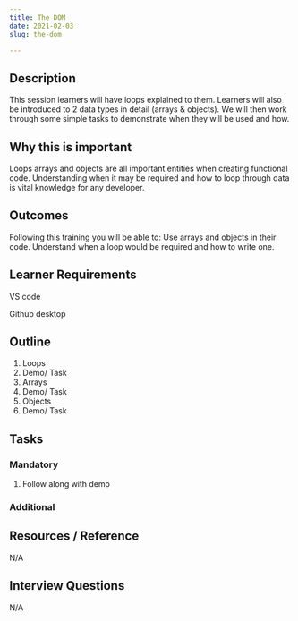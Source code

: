 ```yaml
---
title: The DOM
date: 2021-02-03
slug: the-dom

---
```

## **Description**

This session learners will have loops explained to them. Learners will also be introduced to 2 data types in detail (arrays & objects). We will then work through some simple tasks to demonstrate when they will be used and how.

## **Why this is important**

Loops arrays and objects are all important entities when creating functional code. Understanding when it may be required and how to loop through data is vital knowledge for any developer.

## **Outcomes**

Following this training you will be able to: Use arrays and objects in their code. Understand when a loop would be required and how to write one.

## **Learner Requirements**

VS code

Github desktop

## **Outline**

1. Loops
2. Demo/ Task
3. Arrays
4. Demo/ Task
5. Objects
6. Demo/ Task

## **Tasks**

### **Mandatory**

1. Follow along with demo

### **Additional**

## **Resources / Reference**

N/A

## **Interview Questions**

N/A